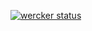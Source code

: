 [![wercker status](https://app.wercker.com/status/6ec5ec67be4d14cb83f1cef5b72f9377/m "wercker status")](https://app.wercker.com/project/bykey/6ec5ec67be4d14cb83f1cef5b72f9377)
